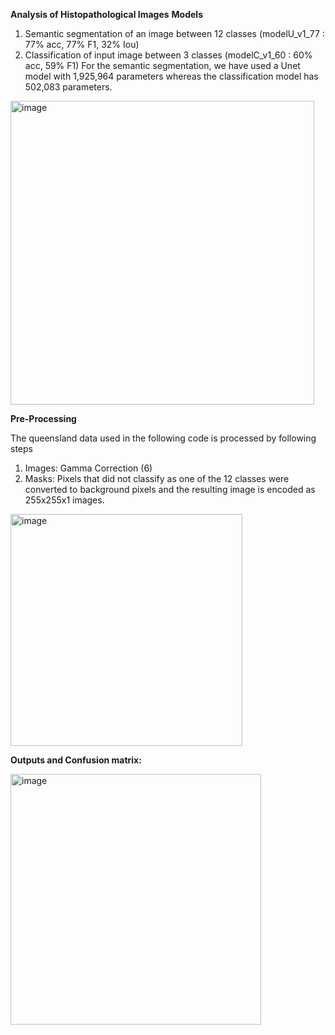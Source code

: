 **Analysis of Histopathological Images**
**Models**
1. Semantic segmentation of an image between 12 classes (modelU_v1_77 : 77% acc, 77% F1,
32% Iou)
2. Classification of input image between 3 classes (modelC_v1_60 : 60% acc, 59% F1)
For the semantic segmentation, we have used a Unet model with 1,925,964 parameters whereas
the classification model has 502,083 parameters.
<img width="486" alt="image" src="https://github.com/mhraza7241/DIP-Project/assets/153302030/6cb7833d-08f8-4719-b93b-394dc1b686e9">

**Pre-Processing**

The queensland data used in the following code is processed by following steps
1. Images: Gamma Correction (6)
2. Masks: Pixels that did not classify as one of the 12 classes were converted to background
pixels and the resulting image is encoded as 255x255x1 images.
<img width="371" alt="image" src="https://github.com/mhraza7241/DIP-Project/assets/153302030/09387acc-eb57-4900-b0ea-e302b9cbf4a8">

**Outputs and Confusion matrix:**

<img width="401" alt="image" src="https://github.com/mhraza7241/DIP-Project/assets/153302030/828b620c-386a-4ab9-8b57-a3aab1898160">


